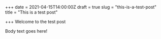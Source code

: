 +++
date = 2021-04-15T14:00:00Z
draft = true
slug = "this-is-a-test-post"
title = "This is a test post"

+++
Welcome to the test post

<!--more-->

Body text goes here!